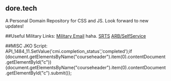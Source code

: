## dore.tech
A Personal Domain Repository for CSS and JS. 
Look forward to new updates! 

##Useful Military Links:
[Military Email](https://web-cols04.mail.mil/owa) haha.
[SRTS](https://army.deps.mil/army/cmds/usarc_88RSC_PER2/SRTS/default.aspx)
[ARB/SelfService](https://selfservice.rcms.usar.army.mil/)

##MISC
JKO Script:
API_1484_11.SetValue('cmi.completion_status','completed');if (document.getElementsByName("courseheader").item(0).contentDocument.getElementById("c")){document.getElementsByName("courseheader").item(0).contentDocument.getElementById("c").submit()};
